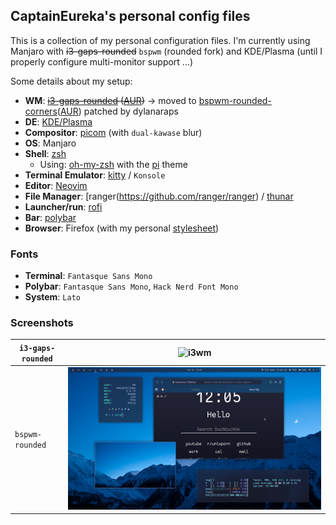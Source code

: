 ## CaptainEureka's personal config files

This is a collection of my personal configuration files.
I'm currently using Manjaro with ~~i3-gaps-rounded~~ `bspwm` (rounded fork) and KDE/Plasma (until I properly configure multi-monitor support ...)

Some details about my setup:

- **WM**: ~~[i3-gaps-rounded](https://github.com/resloved/i3/) ([AUR](https://aur.archlinux.org/packages/i3-gaps-rounded-git/))~~ -> moved to [bspwm-rounded-corners](https://github.com/dylanaraps/bspqwm)([AUR](https://aur.archlinux.org/packages/bspwm-rounded-corners/)) patched by dylanaraps
- **DE**: [KDE/Plasma](https://kde.org/plasma-desktop)
- **Compositor**: [picom]() (with `dual-kawase` blur)
- **OS**: Manjaro
- **Shell**: [zsh](https://wiki.archlinux.org/index.php/Zsh)
  - Using: [oh-my-zsh](https://github.com/ohmyzsh/ohmyzsh) with the [pi](https://github.com/tobyjamesthomas/pi) theme
- **Terminal Emulator**: [kitty](https://github.com/kovidgoyal/kitty/) / `Konsole`
- **Editor**: [Neovim](https://github.com/neovim/neovim/)
- **File Manager**: [ranger(https://github.com/ranger/ranger) / [thunar](https://git.xfce.org/xfce/thunar/)
- **Launcher/run**: [rofi](https://github.com/davatorium/rofi)
- **Bar**: [polybar](https://github.com/polybar/polybar)
- **Browser**: Firefox (with my personal [stylesheet](https://github.com/CaptainEureka/firefox-vibrancy))

### Fonts

- **Terminal**: `Fantasque Sans Mono`
- **Polybar**: `Fantasque Sans Mono`, `Hack Nerd Font Mono`
- **System**: `Lato`

###  Screenshots

| `i3-gaps-rounded` | ![i3wm](Screenshots/2604-i3.png) |
| -----------------------  | -------------------------------------|
| `bspwm-rounded`   | ![bspwm](Screenshots/pic-full-200405-1205-35.png) |

